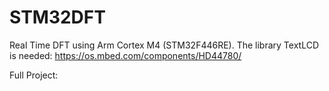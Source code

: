 # STM32DFT
Real Time DFT using  Arm Cortex M4 (STM32F446RE). 
The library TextLCD is needed:
https://os.mbed.com/components/HD44780/

Full Project: 

